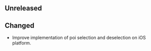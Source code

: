## Unreleased
## Changed
* Improve implementation of poi selection and deselection on iOS platform.


